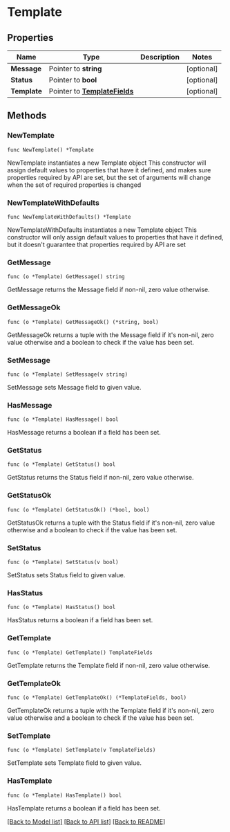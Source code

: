 # Template

## Properties

Name | Type | Description | Notes
------------ | ------------- | ------------- | -------------
**Message** | Pointer to **string** |  | [optional] 
**Status** | Pointer to **bool** |  | [optional] 
**Template** | Pointer to [**TemplateFields**](TemplateFields.md) |  | [optional] 

## Methods

### NewTemplate

`func NewTemplate() *Template`

NewTemplate instantiates a new Template object
This constructor will assign default values to properties that have it defined,
and makes sure properties required by API are set, but the set of arguments
will change when the set of required properties is changed

### NewTemplateWithDefaults

`func NewTemplateWithDefaults() *Template`

NewTemplateWithDefaults instantiates a new Template object
This constructor will only assign default values to properties that have it defined,
but it doesn't guarantee that properties required by API are set

### GetMessage

`func (o *Template) GetMessage() string`

GetMessage returns the Message field if non-nil, zero value otherwise.

### GetMessageOk

`func (o *Template) GetMessageOk() (*string, bool)`

GetMessageOk returns a tuple with the Message field if it's non-nil, zero value otherwise
and a boolean to check if the value has been set.

### SetMessage

`func (o *Template) SetMessage(v string)`

SetMessage sets Message field to given value.

### HasMessage

`func (o *Template) HasMessage() bool`

HasMessage returns a boolean if a field has been set.

### GetStatus

`func (o *Template) GetStatus() bool`

GetStatus returns the Status field if non-nil, zero value otherwise.

### GetStatusOk

`func (o *Template) GetStatusOk() (*bool, bool)`

GetStatusOk returns a tuple with the Status field if it's non-nil, zero value otherwise
and a boolean to check if the value has been set.

### SetStatus

`func (o *Template) SetStatus(v bool)`

SetStatus sets Status field to given value.

### HasStatus

`func (o *Template) HasStatus() bool`

HasStatus returns a boolean if a field has been set.

### GetTemplate

`func (o *Template) GetTemplate() TemplateFields`

GetTemplate returns the Template field if non-nil, zero value otherwise.

### GetTemplateOk

`func (o *Template) GetTemplateOk() (*TemplateFields, bool)`

GetTemplateOk returns a tuple with the Template field if it's non-nil, zero value otherwise
and a boolean to check if the value has been set.

### SetTemplate

`func (o *Template) SetTemplate(v TemplateFields)`

SetTemplate sets Template field to given value.

### HasTemplate

`func (o *Template) HasTemplate() bool`

HasTemplate returns a boolean if a field has been set.


[[Back to Model list]](../README.md#documentation-for-models) [[Back to API list]](../README.md#documentation-for-api-endpoints) [[Back to README]](../README.md)


